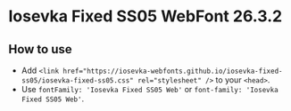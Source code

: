 # Iosevka Fixed SS05 WebFont 26.3.2

## How to use

- Add `<link href="https://iosevka-webfonts.github.io/iosevka-fixed-ss05/iosevka-fixed-ss05.css" rel="stylesheet" />` to your `<head>`.
- Use `fontFamily: 'Iosevka Fixed SS05 Web'` or `font-family: 'Iosevka Fixed SS05 Web'`.
